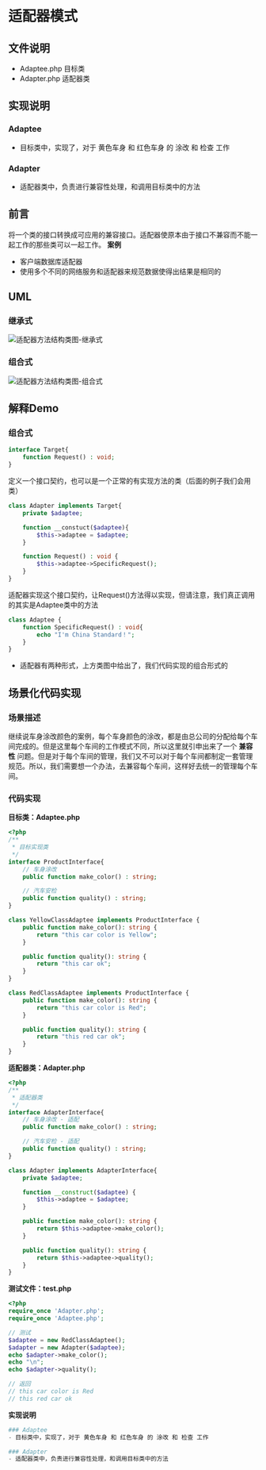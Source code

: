 # 适配器模式


## 文件说明

- Adaptee.php 目标类
- Adapter.php 适配器类

## 实现说明

### Adaptee

- 目标类中，实现了，对于 黄色车身 和 红色车身 的 涂改 和 检查 工作

### Adapter

- 适配器类中，负责进行兼容性处理，和调用目标类中的方法


## 前言

将一个类的接口转换成可应用的兼容接口。适配器使原本由于接口不兼容而不能一起工作的那些类可以一起工作。
**案例**

- 客户端数据库适配器
- 使用多个不同的网络服务和适配器来规范数据使得出结果是相同的


## UML

### 继承式

![适配器方法结构类图-继承式](http://img.github.mailjob.net/20210511095055)

### 组合式

![适配器方法结构类图-组合式](http://img.github.mailjob.net/20210511095111)

## 解释Demo

### 组合式

```php
interface Target{
    function Request() : void;
}
```

定义一个接口契约，也可以是一个正常的有实现方法的类（后面的例子我们会用类）

```php
class Adapter implements Target{
    private $adaptee;

    function __constuct($adaptee){
        $this->adaptee = $adaptee;
    }

    function Request() : void {
        $this->adaptee->SpecificRequest();
    }
}
```

适配器实现这个接口契约，让Request()方法得以实现，但请注意，我们真正调用的其实是Adaptee类中的方法

```php
class Adaptee {
    function SpecificRequest() : void{
        echo "I'm China Standard！";
    }
}
```

- 适配器有两种形式，上方类图中给出了，我们代码实现的组合形式的

## 场景化代码实现

### 场景描述

继续说车身涂改颜色的案例，每个车身颜色的涂改，都是由总公司的分配给每个车间完成的。但是这里每个车间的工作模式不同，所以这里就引申出来了一个 **兼容性** 问题。但是对于每个车间的管理，我们又不可以对于每个车间都制定一套管理规范。所以，我们需要想一个办法，去兼容每个车间，这样好去统一的管理每个车间。

### 代码实现

**目标类：Adaptee.php**

```php
<?php
/**
 * 目标实现类
 */
interface ProductInterface{
    // 车身涂改
    public function make_color() : string;

    // 汽车安检
    public function quality() : string;
}

class YellowClassAdaptee implements ProductInterface {
    public function make_color(): string {
        return "this car color is Yellow";
    }

    public function quality(): string {
        return "this car ok";
    }
}

class RedClassAdaptee implements ProductInterface {
    public function make_color(): string {
        return "this car color is Red";
    }

    public function quality(): string {
        return "this red car ok";
    }
}
```

**适配器类：Adapter.php**

```php
<?php
/**
 * 适配器类
 */
interface AdapterInterface{
    // 车身涂改 - 适配
    public function make_color() : string;

    // 汽车安检 - 适配
    public function quality() : string;
}

class Adapter implements AdapterInterface{
    private $adaptee;

    function __construct($adaptee) {
        $this->adaptee = $adaptee;
    }

    public function make_color(): string {
        return $this->adaptee->make_color();
    }

    public function quality(): string {
        return $this->adaptee->quality();
    }
}
```

**测试文件：test.php**

```php
<?php
require_once 'Adapter.php';
require_once 'Adaptee.php';

// 测试
$adaptee = new RedClassAdaptee();
$adapter = new Adapter($adaptee);
echo $adapter->make_color();
echo "\n";
echo $adapter->quality();

// 返回
// this car color is Red
// this red car ok
```

**实现说明**

```php
### Adaptee
- 目标类中，实现了，对于 黄色车身 和 红色车身 的 涂改 和 检查 工作

### Adapter
- 适配器类中，负责进行兼容性处理，和调用目标类中的方法
```



